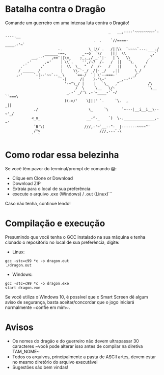 # Batalha contra o Dragão
Comande um guerreiro em uma intensa luta contra o Dragão!

```
                                               _   __,----'~~~~~~~~~`-----.__
                                        .  .    `//====-              ____,-'~`
                        -.            \_|// .   /||\\  `~~~~`---.___./
                  ______-==.       _-~o  `\/    |||  \\           _,'`
            __,--'   ,=='||\=_    ;_,_,/ _-'|-   |`\   \\        ,'
         _-'      ,='    | \\`.    '',/~7  /-   /  ||   `\.     /
       .'       ,'       |  \\  \_  "  /  /-   /   ||      \   /
      / _____  /         |     \\.`-_/  /|- _/   ,||       \ /
     ,-'     `-|--'~~`--_ \     `==-/  `| \'--===-'       _/`
               '         `-|      /|    )-'\~'      _,--"'
                           '-~^\_/ |    |   `\_   ,^             /\
                                /  \     \__   \/~               `\__
                            _,-' _/'\ ,-'~____-'`-/                 ``===\
                           ((->/'    \|||' `.     `\.  ,                _||
             ./                       \_     `\      `~---|__i__i__\--~'_/
            <_n_                     __-^-_    `)  \-.______________,-~'
             `B'\)                  ///,-'~`__--^-  |-------~~~~^'
             /^>                           ///,--~`-\
            `  `                                    
```

# Como rodar essa belezinha

Se você têm pavor do terminal/prompt de comando :scream:: 
- Clique em Clone or Download 
- Download ZIP 
- Extraia para o local de sua preferência 
- execute o arquivo .exe (Windows) / .out (Linux)```

Caso não tenha, continue lendo!

# Compilação e execução

Presumindo que você tenha o GCC instalado na sua máquina e tenha clonado o repositório no local de sua preferência, digite:


- Linux:
```
gcc -stc=c99 *c -o dragon.out
./dragon.out
```

- Windows:
```
gcc -stc=c99 *c -o dragon.exe
start dragon.exe
```
Se você utiliza o Windows 10, é possível que o Smart Screen dê algum aviso de segurança, basta aceitar/concordar que o jogo iniciará normalmente ~confie em mim~.


# Avisos

- Os nomes do dragão e do guerreiro não devem ultrapassar 30 caracteres ~você pode alterar isso antes de compilar na diretiva TAM_NOME~
- Todos os arquivos, principalmente a pasta de ASCII artes, devem estar no mesmo diretório do arquivo executável
- Sugestões são bem vindas!
